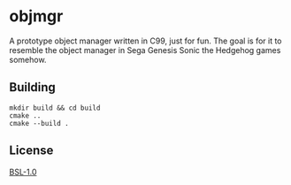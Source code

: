 # objmgr

A prototype object manager written in C99,
just for fun.
The goal is for it to resemble the object manager
in Sega Genesis Sonic the Hedgehog games somehow.

## Building

```shell
mkdir build && cd build
cmake ..
cmake --build .
```

## License

[BSL-1.0](LICENSE)
